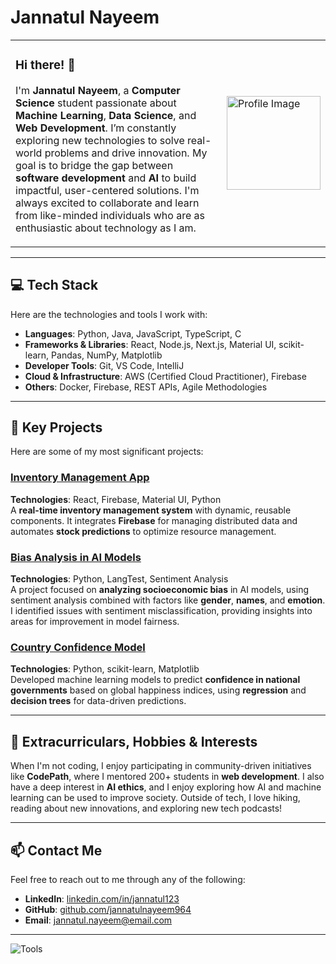 # Jannatul Nayeem

<table>
  <tr>
    <td>
      <h3>Hi there! 👋</h3>
      <p>I'm <strong>Jannatul Nayeem</strong>, a <strong>Computer Science</strong> student passionate about <strong>Machine Learning</strong>, <strong>Data Science</strong>, and <strong>Web Development</strong>. I’m constantly exploring new technologies to solve real-world problems and drive innovation. My goal is to bridge the gap between <strong>software development</strong> and <strong>AI</strong> to build impactful, user-centered solutions. I'm always excited to collaborate and learn from like-minded individuals who are as enthusiastic about technology as I am.</p>
    </td>
    <td>
      <img src="profile.png" alt="Profile Image" width="150">
    </td>
  </tr>
</table>

---

## 💻 Tech Stack

Here are the technologies and tools I work with:

- **Languages**: Python, Java, JavaScript, TypeScript, C
- **Frameworks & Libraries**: React, Node.js, Next.js, Material UI, scikit-learn, Pandas, NumPy, Matplotlib
- **Developer Tools**: Git, VS Code, IntelliJ
- **Cloud & Infrastructure**: AWS (Certified Cloud Practitioner), Firebase
- **Others**: Docker, Firebase, REST APIs, Agile Methodologies

---

## 🔑 Key Projects

Here are some of my most significant projects:

### [**Inventory Management App**](https://github.com/jannatulnayeem964/inventory-management-app)  
**Technologies**: React, Firebase, Material UI, Python  
A **real-time inventory management system** with dynamic, reusable components. It integrates **Firebase** for managing distributed data and automates **stock predictions** to optimize resource management.

### [**Bias Analysis in AI Models**](https://github.com/jannatulnayeem964/BiasAnalysisAI)  
**Technologies**: Python, LangTest, Sentiment Analysis  
A project focused on **analyzing socioeconomic bias** in AI models, using sentiment analysis combined with factors like **gender**, **names**, and **emotion**. I identified issues with sentiment misclassification, providing insights into areas for improvement in model fairness.

### [**Country Confidence Model**](https://github.com/jannatulnayeem964/CountryConfidenceModel)  
**Technologies**: Python, scikit-learn, Matplotlib  
Developed machine learning models to predict **confidence in national governments** based on global happiness indices, using **regression** and **decision trees** for data-driven predictions.

---

## 🌱 Extracurriculars, Hobbies & Interests

When I'm not coding, I enjoy participating in community-driven initiatives like **CodePath**, where I mentored 200+ students in **web development**. I also have a deep interest in **AI ethics**, and I enjoy exploring how AI and machine learning can be used to improve society. Outside of tech, I love hiking, reading about new innovations, and exploring new tech podcasts!

---

## 📫 Contact Me

Feel free to reach out to me through any of the following:

- **LinkedIn**: [linkedin.com/in/jannatul123](https://linkedin.com/in/jannatul123)
- **GitHub**: [github.com/jannatulnayeem964](https://github.com/jannatulnayeem964)
- **Email**: [jannatul.nayeem@email.com](mailto:jannatul.nayeem@email.com)

---

![Tools](tools-image.png)

